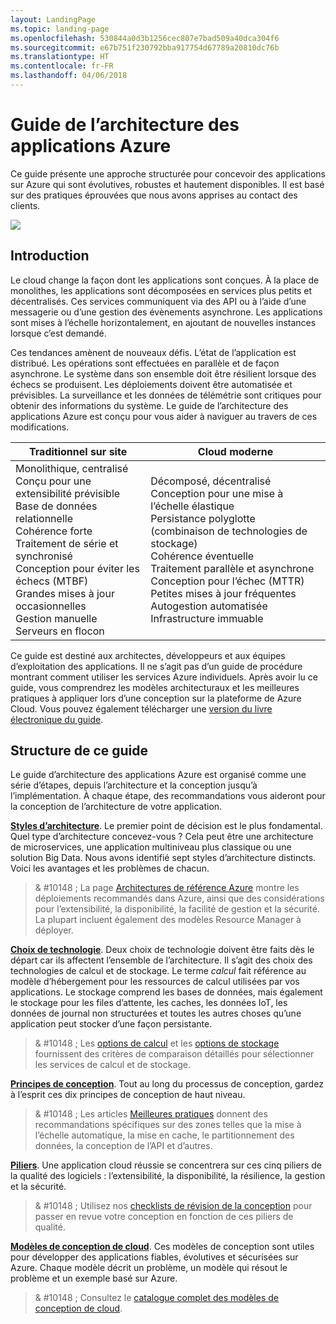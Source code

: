 ```yaml
---
layout: LandingPage
ms.topic: landing-page
ms.openlocfilehash: 530844a0d3b1256cec807e7bad509a40dca304f6
ms.sourcegitcommit: e67b751f230792bba917754d67789a20810dc76b
ms.translationtype: HT
ms.contentlocale: fr-FR
ms.lasthandoff: 04/06/2018
---
```

# <a name="azure-application-architecture-guide"></a>Guide de l’architecture des applications Azure

Ce guide présente une approche structurée pour concevoir des applications sur Azure qui sont évolutives, robustes et hautement disponibles. Il est basé sur des pratiques éprouvées que nous avons apprises au contact des clients.

<img src="./images/guide-steps.svg" style="max-width:800px;"/>

## <a name="introduction"></a>Introduction

Le cloud change la façon dont les applications sont conçues. À la place de monolithes, les applications sont décomposées en services plus petits et décentralisés. Ces services communiquent via des API ou à l’aide d’une messagerie ou d’une gestion des évènements asynchrone. Les applications sont mises à l’échelle horizontalement, en ajoutant de nouvelles instances lorsque c’est demandé. 

Ces tendances amènent de nouveaux défis. L’état de l’application est distribué. Les opérations sont effectuées en parallèle et de façon asynchrone. Le système dans son ensemble doit être résilient lorsque des échecs se produisent. Les déploiements doivent être automatisée et prévisibles. La surveillance et les données de télémétrie sont critiques pour obtenir des informations du système. Le guide de l’architecture des applications Azure est conçu pour vous aider à naviguer au travers de ces modifications. 

<table>
<thead>
    <tr><th>Traditionnel sur site</th><th>Cloud moderne</th></tr>
</thead>
<tbody>
<tr><td>Monolithique, centralisé<br/>
Conçu pour une extensibilité prévisible<br/>
Base de données relationnelle<br/>
Cohérence forte<br/>
Traitement de série et synchronisé<br/>
Conception pour éviter les échecs (MTBF)<br/>
Grandes mises à jour occasionnelles<br/>
Gestion manuelle<br/>
Serveurs en flocon</td>
<td>
Décomposé, décentralisé<br/>
Conception pour une mise à l’échelle élastique<br/>
Persistance polyglotte (combinaison de technologies de stockage)<br/>
Cohérence éventuelle<br/>
Traitement parallèle et asynchrone<br/>
Conception pour l’échec (MTTR)<br/>
Petites mises à jour fréquentes<br/>
Autogestion automatisée<br/>
Infrastructure immuable<br/>
</td>
</tbody>
</table>

Ce guide est destiné aux architectes, développeurs et aux équipes d’exploitation des applications. Il ne s’agit pas d’un guide de procédure montrant comment utiliser les services Azure individuels. Après avoir lu ce guide, vous comprendrez les modèles architecturaux et les meilleures pratiques à appliquer lors d’une conception sur la plateforme de Azure Cloud. Vous pouvez également télécharger une [version du livre électronique du guide][ebook].

## <a name="how-this-guide-is-structured"></a>Structure de ce guide

Le guide d’architecture des applications Azure est organisé comme une série d’étapes, depuis l’architecture et la conception jusqu’à l’implémentation. À chaque étape, des recommandations vous aideront pour la conception de l’architecture de votre application.

**[Styles d’architecture][arch-styles]**. Le premier point de décision est le plus fondamental. Quel type d’architecture concevez-vous ? Cela peut être une architecture de microservices, une application multiniveau plus classique ou une solution Big Data. Nous avons identifié sept styles d’architecture distincts. Voici les avantages et les problèmes de chacun.

> & #10148 ; La page [Architectures de référence Azure][ref-archs] montre les déploiements recommandés dans Azure, ainsi que des considérations pour l’extensibilité, la disponibilité, la facilité de gestion et la sécurité. La plupart incluent également des modèles Resource Manager à déployer.

**[Choix de technologie][technology-choices]**. Deux choix de technologie doivent être faits dès le départ car ils affectent l’ensemble de l’architecture. Il s’agit des choix des technologies de calcul et de stockage. Le terme *calcul* fait référence au modèle d’hébergement pour les ressources de calcul utilisées par vos applications. Le stockage comprend les bases de données, mais également le stockage pour les files d’attente, les caches, les données IoT, les données de journal non structurées et toutes les autres choses qu’une application peut stocker d’une façon persistante. 

> & #10148 ; Les [options de calcul][compute-options] et les [options de stockage][storage-options] fournissent des critères de comparaison détaillés pour sélectionner les services de calcul et de stockage.

**[Principes de conception][design-principles]**. Tout au long du processus de conception, gardez à l’esprit ces dix principes de conception de haut niveau. 

> & #10148 ; Les articles [Meilleures pratiques][best-practices] donnent des recommandations spécifiques sur des zones telles que la mise à l’échelle automatique, la mise en cache, le partitionnement des données, la conception de l’API et d’autres.   

**[Piliers][pillars]**. Une application cloud réussie se concentrera sur ces cinq piliers de la qualité des logiciels : l’extensibilité, la disponibilité, la résilience, la gestion et la sécurité. 

> & #10148 ; Utilisez nos [checklists de révision de la conception][checklists] pour passer en revue votre conception en fonction de ces piliers de qualité. 

**[Modèles de conception de cloud][patterns]**. Ces modèles de conception sont utiles pour développer des applications fiables, évolutives et sécurisées sur Azure. Chaque modèle décrit un problème, un modèle qui résout le problème et un exemple basé sur Azure.

> & #10148 ; Consultez le [catalogue complet des modèles de conception de cloud](../patterns/index.md).


[arch-styles]: ./architecture-styles/index.md
[best-practices]: ../best-practices/index.md
[checklists]: ../checklist/index.md
[compute-options]: ./technology-choices/compute-comparison.md
[design-principles]: ./design-principles/index.md
[ebook]: https://azure.microsoft.com/campaigns/cloud-application-architecture-guide/
[patterns]: ../patterns/index.md?toc=/azure/architecture/guide/toc.json
[pillars]: ./pillars.md
[ref-archs]: ../reference-architectures/index.md
[storage-options]: ./technology-choices/data-store-comparison.md
[technology-choices]: ./technology-choices/index.md

